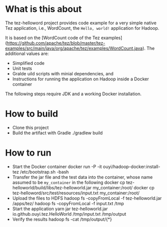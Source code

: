# What is this about

The tez-helloword project provides code example for a very simple native Tez
application, i.e., WordCount, the `Hello, world!` application for Hadoop.

It is based on the [WordCount code of the Tez examples]
(https://github.com/apache/tez/blob/master/tez-examples/src/main/java/org/apache/tez/examples/WordCount.java).
The additional values are:
- Simplified code
- Unit tests
- Gralde uild scripts with minial dependencies, and 
- Instructions for running the application on Hadoop inside a Docker container

The following steps require JDK and a working Docker installation.

# How to build

- Clone this project
- Build the artifact with Gradle
    ./gradlew build

# How to run

- Start the Docker container
    docker run -P -it ouyi/hadoop-docker:install-tez /etc/bootstrap.sh -bash 
- Transfer the jar file and the test data into the container, whose name assumed to be `my_container` in the following
    docker cp tez-helloworld/build/libs/tez-helloworld.jar my_container:/root/
    docker cp tez-helloword/src/test/resources/input.txt my_container:/root/
- Upload the files to HDFS
    hadoop fs -copyFromLocal -f tez-helloworld.jar /apps/tez/
    hadoop fs -copyFromLocal -f input.txt /tmp
- Start the application
    yarn jar tez-helloworld.jar io.github.ouyi.tez.HelloWorld /tmp/input.txt /tmp/output
- Verify the results
    hadoop fs -cat /tmp/output/{*}
